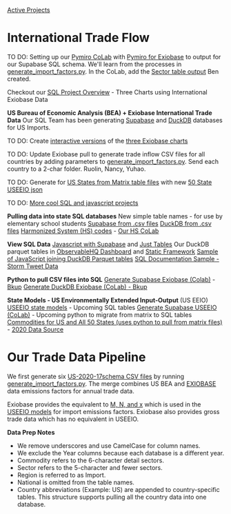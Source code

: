 [Active Projects](../../projects/)
<h1>International Trade Flow</h1>

TO DO: Setting up our [Pymiro CoLab](https://colab.research.google.com/drive/1Q9_1AhdY8uPUfLVUN71X6mKbEy_kqPuQ?usp=sharing) with [Pymiro for Exiobase](https://pymrio.readthedocs.io/en/latest/) to output for our Supabase SQL schema. We'll learn from the processes in [generate\_import\_factors.py](https://github.com/ModelEarth/USEEIO/blob/import_factors/import_factors_exio/generate_import_factors.py). In the CoLab, add the [Sector table output](https://github.com/ModelEarth/USEEIO/commit/c10d087d916477b3335127de560d4689fa5818ea) Ben created.

Checkout our [SQL Project Overview](/OpenFootprint/prep/) - Three Charts using International Exiobase Data

<b>US Bureau of Economic Analysis (BEA) + Exiobase International Trade Data</b>
Our SQL Team has been generating <a href="/OpenFootprint/prep/sql/supabase/">Supabase</a> and <a href="/OpenFootprint/prep/sql/duckdb/">DuckDB</a> databases for US Imports.


TO DO: Create [interactive versions](/OpenFootprint/impacts/) of the [three Exiobase charts](https://exiobase.eu)

TO DO: Update Exiobase pull to generate trade inflow CSV files for all countries by adding parameters to <a href="https://github.com/ModelEarth/USEEIO/tree/import_factors/import_factors_exio">generate\_import\_factors.py</a>. Send each country to a 2-char folder. Ruolin, Nancy, Yuhao.

TO DO: Generate for [US States from Matrix table files](/io/about/) with new [50 State USEEIO json](https://github.com/ModelEarth/OpenFootprint/tree/main/impacts/2020)

TO DO: <a href="/OpenFootprint/prep/">More cool SQL and javascript projects</a>

<!--<a href="#reports">Our Javascript USEEIO TO DOs</a>-->
<!--<a href="/io/charts/">Our React USEEIO widget TO DOs</a>-->

<b>Pulling data into state SQL databases</b>
New simple table names - for use by elementary school students
<a href="/OpenFootprint/prep/sql/supabase/">Supabase from .csv files</a>
<a href="/OpenFootprint/prep/sql/duckdb/">DuckDB from .csv files</a>
<a href="/requests/products/">Harmonized System (HS) codes</a> - <a href="https://colab.research.google.com/drive/1etpn1no8JgeUxwLr_5dBFEbt8sq5wd4v?usp=sharing">Our HS CoLab</a>

<b>View SQL Data</b>
[Javascript with Supabase](/OpenFootprint/impacts) and [Just Tables](/OpenFootprint/prep/sql/supabase/SupabaseWebpage.html)
Our DuckDB parquet tables in [ObservableHQ Dashboard](https://observablehq.com/d/2898d01446cefef1) and [Static Framework](/data-commons/dist/innovation/)
<a href="/OpenFootprint/impacts/">Sample of JavaScript joining DuckDB Parquet tables</a>
<a href="https://model.earth/storm/impact/process.html">SQL Documentation Sample - Storm Tweet Data</a>

<b>Python to pull CSV files into SQL</b>
<a href="https://colab.research.google.com/drive/1qWgO_UjeoYYB3ZSzT3QdXSfVZb7j09_S?usp=sharing">Generate Supabase Exiobase (Colab)</a> - <a href="https://github.com/ModelEarth/OpenFootprint/tree/main/impacts/exiobase/US-source">Bkup</a>
<a href="https://colab.research.google.com/drive/1Wm9Bvi9pC66xNtxKHfaJEeIYuXKpb1TA?usp=sharing">Generate DuckDB Exiobase (CoLab) - <a href="https://github.com/ModelEarth/OpenFootprint/tree/main/impacts/exiobase/US-source">Bkup</a>

<b>State Models - US Environmentally Extended Input-Output</b> (US EEIO)
<a href="/io/about/">USEEIO state models</a> - Upcoming SQL tables
<a href="https://colab.research.google.com/drive/1CYKNTnLiZ_PbP5WS_dMVtYyYDIAFwzq8?usp=sharing" target="useeio_colab">Generate Supabase USEEIO (CoLab)</a> - Upcoming python to migrate from matrix to SQL tables
<a href="/data-pipeline/research/economy/">Commodities for US and All 50 States (uses python to pull from matrix files)</a> - <a href="https://github.com/ModelEarth/OpenFootprint/tree/main/impacts/2020">2020 Data Source</a>
<!--
2019 data - Wes and Ben say to just host 2019 here
<a href="https://github.com/ModelEarth/USEEIO/tree/import_factors/import_factors_exio/output">Exiobase+BEA output for 2019</a>.
-->

# Our Trade Data Pipeline

We first generate six [US-2020-17schema CSV files](https://github.com/ModelEarth/OpenFootprint/tree/main/impacts/exiobase/US-source/2022) by running <a href="https://github.com/ModelEarth/USEEIO/tree/import_factors/import_factors_exio">generate\_import\_factors.py</a>. The merge combines US BEA and <a href="https://exiobase.eu">EXIOBASE</a> data emissions factors for annual trade data.

Exiobase provides the equivalent to <a href="https://github.com/USEPA/useeior/blob/master/format_specs/Model.md">M, N, and x</a> which is used in the <a href="/io/about/">USEEIO models</a> for import emissions factors. Exiobase also provides gross trade data which has no equivalent in USEEIO.



**Data Prep Notes**
- We remove underscores and use CamelCase for column names.
- We exclude the Year columns because each database is a different year.
- Commodity refers to the 6-character detail sectors.
- Sector refers to the 5-character and fewer sectors.
- Region is referred to as Import.
- National is omitted from the table names.
- Country abbreviations (Example: US) are appended to country-specific tables.
This structure supports pulling all the country data into one database.